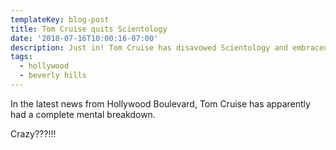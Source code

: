 ```yaml
---
templateKey: blog-post
title: Tom Cruise quits Scientology
date: '2018-07-16T10:00:16-07:00'
description: Just in! Tom Cruise has disavowed Scientology and embraced Catholicism.
tags:
  - hollywood
  - beverly hills
---
```

In the latest news from Hollywood Boulevard, Tom Cruise has apparently had a complete mental breakdown.



Crazy???!!!
